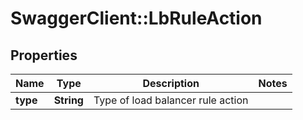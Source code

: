 # SwaggerClient::LbRuleAction

## Properties
Name | Type | Description | Notes
------------ | ------------- | ------------- | -------------
**type** | **String** | Type of load balancer rule action | 


